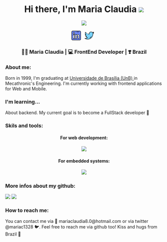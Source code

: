 <div align="center">
  <h1>Hi there, I'm Maria Claudia <img src="https://media.giphy.com/media/hvRJCLFzcasrR4ia7z/giphy.gif" width="25px"> </h1>
  <img src="https://pronoun.cyou/x/y?subject=She&object=Her&height=20"> 
</div>

<p align='center'>
   <a href="https://www.linkedin.com/in/maria-claudia-3a3a90b0"><img height="30" src="https://raw.githubusercontent.com/8bithemant/8bithemant/master/linkedin.png?raw=true"></a>&nbsp;&nbsp;
<a href="https://twitter.com/mariac1328"><img height="30" src="https://raw.githubusercontent.com/8bithemant/8bithemant/master/twitter.png?raw=true"></a>&nbsp;&nbsp;
 </p>
 
<div align="center">
  <h3> 🧝‍♀️ Maria Claudia | 💻 FrontEnd Developer | ❣️ Brazil </h3>
</div>

<div>
  <h3> About me: </h3>
  <p> Born in 1999, I'm graduating at <a href="https://www.unb.br/"> Universidade de Brasília (UnB) </a> in Mecathronic's Engineering. I'm currently working with frontend applications for Web and Mobile. </p>
</div>

<div>
  <h3> I'm learning... </h3>
  <p> About backend. My current goal is to become a FullStack developer 🚀 </p>
</div>

<h3> Skils and tools: </h3>
<div align="center">
  <h4> For web development: </h4>
  <a href="https://skillicons.dev">
    <img src="https://skillicons.dev/icons?i=react,ts,js,html,css,figma,vscode" />
  </a>
  
  <h4> For embedded systems: </h4>
  <a href="https://skillicons.dev">
    <img src="https://skillicons.dev/icons?i=c,cpp,python,arduino" />
  </a>
</div>

<h3> More infos about my github: </h3>
  <picture>
  <source width="400px" height="200px"
    srcset="https://github-readme-stats.vercel.app/api?username=MariaClaudia1328&show_icons=true&theme=tokyonight"
    media="(prefers-color-scheme: dark)"
  />
         
  <img src="https://github-readme-stats.vercel.app/api?username=MariaClaudia1328&show_icons=true" />
  </picture>

  <picture>
  <source width="355px" height="200px"
    srcset="https://github-readme-stats.vercel.app/api/top-langs/?username=MariaClaudia1328&&theme=tokyonight&hide_progress=true"
    media="(prefers-color-scheme: dark)"
  />
  <img src="https://github-readme-stats.vercel.app/api?username=MariaClaudia1328&show_icons=true" />
  </picture>

<h3> How to reach me: </h3>
  You can contact me via 📧 mariaclaudia8.0@hotmail.com or via twitter @mariac1328 🐦. Feel free to reach me via github too! Kiss and hugs from Brazil 💝


<!---
MariaClaudia1328/MariaClaudia1328 is a ✨ special ✨ repository because its `README.md` (this file) appears on your GitHub profile.
You can click the Preview link to take a look at your changes.
--->
